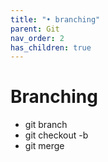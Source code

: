 ```yaml
---
title: "• branching"
parent: Git
nav_order: 2
has_children: true
---
```


# Branching

- git branch
- git checkout -b
- git merge